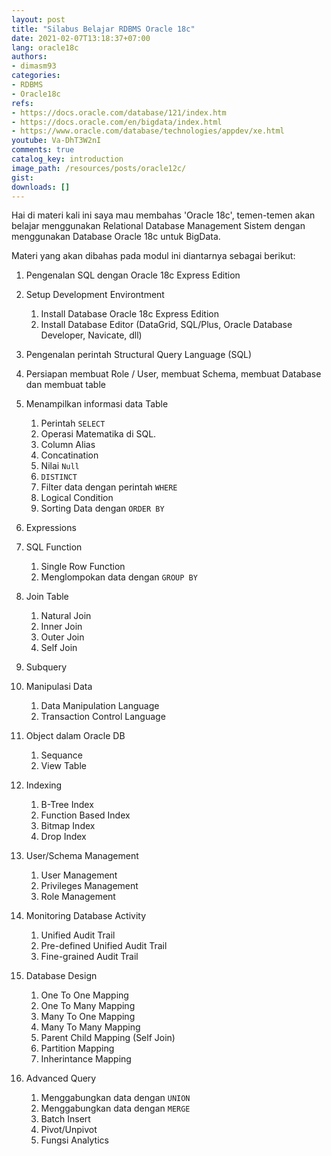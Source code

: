 ```yaml
---
layout: post
title: "Silabus Belajar RDBMS Oracle 18c"
date: 2021-02-07T13:18:37+07:00
lang: oracle18c
authors:
- dimasm93
categories:
- RDBMS
- Oracle18c
refs: 
- https://docs.oracle.com/database/121/index.htm
- https://docs.oracle.com/en/bigdata/index.html
- https://www.oracle.com/database/technologies/appdev/xe.html
youtube: Va-DhT3W2nI
comments: true
catalog_key: introduction
image_path: /resources/posts/oracle12c/
gist: 
downloads: []
---
```


Hai di materi kali ini saya mau membahas 'Oracle 18c', temen-temen akan belajar menggunakan Relational Database Management Sistem dengan menggunakan Database Oracle 18c untuk BigData.

Materi yang akan dibahas pada modul ini diantarnya sebagai berikut:

<!--more-->

1. Pengenalan SQL dengan Oracle 18c Express Edition
2. Setup Development Environtment
    1. Install Database Oracle 18c Express Edition
    2. Install Database Editor (DataGrid, SQL/Plus, Oracle Database Developer, Navicate, dll)
3. Pengenalan perintah Structural Query Language (SQL)
4. Persiapan membuat Role / User, membuat Schema, membuat Database dan membuat table
5. Menampilkan informasi data Table
    1. Perintah `SELECT`
    2. Operasi Matematika di SQL.
    3. Column Alias
    4. Concatination
    5. Nilai `Null`
    6. `DISTINCT`
    7. Filter data dengan perintah `WHERE`
    8. Logical Condition
    9. Sorting Data dengan `ORDER BY`
6. Expressions
7. SQL Function
    1. Single Row Function
    2. Menglompokan data dengan `GROUP BY`
8. Join Table
    1. Natural Join
    2. Inner Join
    3. Outer Join
    4. Self Join
9. Subquery
10. Manipulasi Data
    1. Data Manipulation Language
    2. Transaction Control Language

11. Object dalam Oracle DB
    1. Sequance
    2. View Table
12. Indexing
    1. B-Tree Index
    2. Function Based Index
    3. Bitmap Index
    4. Drop Index
13. User/Schema Management
    1. User Management
    2. Privileges Management
    3. Role Management
14. Monitoring Database Activity
    1. Unified Audit Trail
    2. Pre-defined Unified Audit Trail
    3. Fine-grained Audit Trail
15. Database Design
    1. One To One Mapping
    2. One To Many Mapping
    3. Many To One Mapping
    4. Many To Many Mapping
    5. Parent Child Mapping (Self Join)
    6. Partition Mapping
    7. Inherintance Mapping
16. Advanced Query
    1. Menggabungkan data dengan `UNION`
    2. Menggabungkan data dengan `MERGE`
    3. Batch Insert
    4. Pivot/Unpivot
    5. Fungsi Analytics

